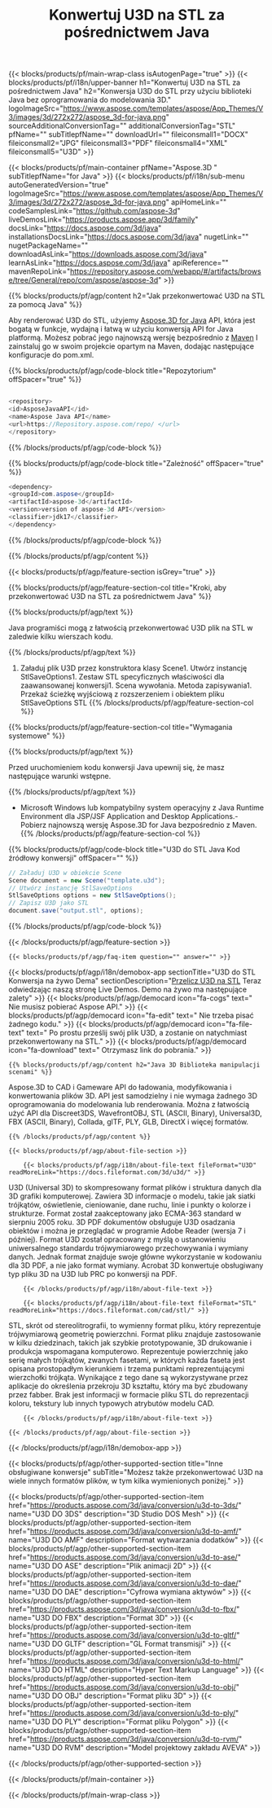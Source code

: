 ﻿---
title: Konwertuj U3D na STL za pośrednictwem Java 
weight: 720
url: /pl/java/conversion/u3d-to-stl/ 
description: Przykładowy kod konwersji Java dla formatu U3D do pliku STL. Użyj tego przykładowego kodu, aby przekonwertować U3D na STL w dowolnej aplikacji opartej na sieci Web lub pulpicie Java.
---
{{< blocks/products/pf/main-wrap-class isAutogenPage="true" >}}
{{< blocks/products/pf/i18n/upper-banner h1="Konwertuj U3D na STL za pośrednictwem Java" h2="Konwersja U3D do STL przy użyciu biblioteki Java bez oprogramowania do modelowania 3D." logoImageSrc="https://www.aspose.com/templates/aspose/App_Themes/V3/images/3d/272x272/aspose_3d-for-java.png" sourceAdditionalConversionTag="" additionalConversionTag="STL" pfName="" subTitlepfName="" downloadUrl="" fileiconsmall1="DOCX" fileiconsmall2="JPG" fileiconsmall3="PDF" fileiconsmall4="XML" fileiconsmall5="U3D" >}}

{{< blocks/products/pf/main-container pfName="Aspose.3D " subTitlepfName="for Java" >}}
{{< blocks/products/pf/i18n/sub-menu autoGeneratedVersion="true" logoImageSrc="https://www.aspose.com/templates/aspose/App_Themes/V3/images/3d/272x272/aspose_3d-for-java.png" apiHomeLink="" codeSamplesLink="https://github.com/aspose-3d" liveDemosLink="https://products.aspose.app/3d/family" docsLink="https://docs.aspose.com/3d/java" installationsDocsLink="https://docs.aspose.com/3d/java" nugetLink="" nugetPackageName="" downloadAsLink="https://downloads.aspose.com/3d/java" learnAsLink="https://docs.aspose.com/3d/java" apiReference="" mavenRepoLink="https://repository.aspose.com/webapp/#/artifacts/browse/tree/General/repo/com/aspose/aspose-3d" >}}

{{% blocks/products/pf/agp/content h2="Jak przekonwertować U3D na STL za pomocą Java" %}}

 Aby renderować U3D do STL, użyjemy
 [Aspose.3D for Java](https://products.aspose.com/3d/java) 
 API, która jest bogatą w funkcje, wydajną i łatwą w użyciu konwersją API for Java platformą. Możesz pobrać jego najnowszą wersję bezpośrednio z
 [Maven](https://repository.aspose.com/webapp/#/artifacts/browse/tree/General/repo/com/aspose/aspose-3d) 
 I zainstaluj go w swoim projekcie opartym na Maven, dodając następujące konfiguracje do pom.xml.

{{% blocks/products/pf/agp/code-block title="Repozytorium" offSpacer="true" %}}

```cs

<repository>
<id>AsposeJavaAPI</id>
<name>Aspose Java API</name>
<url>https://Repository.aspose.com/repo/ </url>
</repository>


```

{{% /blocks/products/pf/agp/code-block %}}

{{% blocks/products/pf/agp/code-block title="Zależność" offSpacer="true" %}}

```cs
<dependency>
<groupId>com.aspose</groupId>
<artifactId>aspose-3d</artifactId>
<version>version of aspose-3d API</version>
<classifier>jdk17</classifier>
</dependency>


```

{{% /blocks/products/pf/agp/code-block %}}

{{% /blocks/products/pf/agp/content %}}

{{< blocks/products/pf/agp/feature-section isGrey="true" >}}

{{% blocks/products/pf/agp/feature-section-col title="Kroki, aby przekonwertować U3D na STL za pośrednictwem Java" %}}

{{% blocks/products/pf/agp/text %}}

 Java programiści mogą z łatwością przekonwertować U3D plik na STL w zaledwie kilku wierszach kodu.

{{% /blocks/products/pf/agp/text %}}

1. Załaduj plik U3D przez konstruktora klasy Scene1. Utwórz instancję StlSaveOptions1. Zestaw STL specyficznych właściwości dla zaawansowanej konwersji1. Scena wywołania. Metoda zapisywania1. Przekaż ścieżkę wyjściową z rozszerzeniem i obiektem pliku StlSaveOptions STL
{{% /blocks/products/pf/agp/feature-section-col %}}

{{% blocks/products/pf/agp/feature-section-col title="Wymagania systemowe" %}}

{{% blocks/products/pf/agp/text %}}

 Przed uruchomieniem kodu konwersji Java upewnij się, że masz następujące warunki wstępne.

{{% /blocks/products/pf/agp/text %}}

- Microsoft Windows lub kompatybilny system operacyjny z Java Runtime Environment dla JSP/JSF Application and Desktop Applications.- Pobierz najnowszą wersję Aspose.3D for Java bezpośrednio z Maven.
{{% /blocks/products/pf/agp/feature-section-col %}}

{{% blocks/products/pf/agp/code-block title="U3D do STL Java Kod źródłowy konwersji" offSpacer="" %}}

```cs
// Załaduj U3D w obiekcie Scene 
Scene document = new Scene("template.u3d");
// Utwórz instancję StlSaveOptions 
StlSaveOptions options = new StlSaveOptions();
// Zapisz U3D jako STL 
document.save("output.stl", options);   


```

{{% /blocks/products/pf/agp/code-block %}}

{{< /blocks/products/pf/agp/feature-section >}}

    {{< blocks/products/pf/agp/faq-item question="" answer="" >}}
 

<!-- aboutfile Starts -->

{{< blocks/products/pf/agp/i18n/demobox-app sectionTitle="U3D do STL Konwersja na żywo Dema" sectionDescription="[Przelicz U3D na STL](https://products.aspose.app/3d/conversion/u3d-to-stl) Teraz odwiedzając naszą stronę Live Demos. Demo na żywo ma następujące zalety" >}}
        {{< blocks/products/pf/agp/democard icon="fa-cogs" text=" Nie musisz pobierać Aspose API." >}}
        {{< blocks/products/pf/agp/democard icon="fa-edit" text=" Nie trzeba pisać żadnego kodu." >}}
        {{< blocks/products/pf/agp/democard icon="fa-file-text" text=" Po prostu prześlij swój plik U3D, a zostanie on natychmiast przekonwertowany na STL." >}}
        {{< blocks/products/pf/agp/democard icon="fa-download" text=" Otrzymasz link do pobrania." >}}

    {{% blocks/products/pf/agp/content h2="Java 3D Biblioteka manipulacji scenami" %}}

 Aspose.3D to CAD i Gameware API do ładowania, modyfikowania i konwertowania plików 3D. API jest samodzielny i nie wymaga żadnego 3D oprogramowania do modelowania lub renderowania. Można z łatwością użyć API dla Discreet3DS, WavefrontOBJ, STL (ASCII, Binary), Universal3D, FBX (ASCII, Binary), Collada, glTF, PLY, GLB, DirectX i więcej formatów. 



    {{% /blocks/products/pf/agp/content %}}

    {{< blocks/products/pf/agp/about-file-section >}}

        {{< blocks/products/pf/agp/i18n/about-file-text fileFormat="U3D" readMoreLink="https://docs.fileformat.com/3d/u3d/" >}}

U3D (Universal 3D) to skompresowany format plików i struktura danych dla 3D grafiki komputerowej. Zawiera 3D informacje o modelu, takie jak siatki trójkątów, oświetlenie, cieniowanie, dane ruchu, linie i punkty o kolorze i strukturze. Format został zaakceptowany jako ECMA-363 standard w sierpniu 2005 roku. 3D PDF dokumentów obsługuje U3D osadzania obiektów i można je przeglądać w programie Adobe Reader (wersja 7 i później). Format U3D został opracowany z myślą o ustanowieniu uniwersalnego standardu trójwymiarowego przechowywania i wymiany danych. Jednak format znajduje swoje główne wykorzystanie w kodowaniu dla 3D PDF, a nie jako format wymiany. Acrobat 3D konwertuje obsługiwany typ pliku 3D na U3D lub PRC po konwersji na PDF.


        {{< /blocks/products/pf/agp/i18n/about-file-text >}}

        {{< blocks/products/pf/agp/i18n/about-file-text fileFormat="STL" readMoreLink="https://docs.fileformat.com/cad/stl/" >}}

STL, skrót od stereolitrografii, to wymienny format pliku, który reprezentuje trójwymiarową geometrię powierzchni. Format pliku znajduje zastosowanie w kilku dziedzinach, takich jak szybkie prototypowanie, 3D drukowanie i produkcja wspomagana komputerowo. Reprezentuje powierzchnię jako serię małych trójkątów, zwanych fasetami, w których każda faseta jest opisana prostopadłym kierunkiem i trzema punktami reprezentującymi wierzchołki trójkąta. Wynikające z tego dane są wykorzystywane przez aplikacje do określenia przekroju 3D kształtu, który ma być zbudowany przez fabber. Brak jest informacji w formacie pliku STL do reprezentacji koloru, tekstury lub innych typowych atrybutów modelu CAD.


        {{< /blocks/products/pf/agp/i18n/about-file-text >}}

    {{< /blocks/products/pf/agp/about-file-section >}}

{{< /blocks/products/pf/agp/i18n/demobox-app >}}

<!-- aboutfile Ends -->

{{< blocks/products/pf/agp/other-supported-section title="Inne obsługiwane konwersje" subTitle="Możesz także przekonwertować U3D na wiele innych formatów plików, w tym kilka wymienionych poniżej." >}}

{{< blocks/products/pf/agp/other-supported-section-item href="https://products.aspose.com/3d/java/conversion/u3d-to-3ds/" name="U3D DO 3DS" description="3D Studio DOS Mesh" >}}
{{< blocks/products/pf/agp/other-supported-section-item href="https://products.aspose.com/3d/java/conversion/u3d-to-amf/" name="U3D DO AMF" description="Format wytwarzania dodatków" >}}
{{< blocks/products/pf/agp/other-supported-section-item href="https://products.aspose.com/3d/java/conversion/u3d-to-ase/" name="U3D DO ASE" description="Plik animacji 2D" >}}
{{< blocks/products/pf/agp/other-supported-section-item href="https://products.aspose.com/3d/java/conversion/u3d-to-dae/" name="U3D DO DAE" description="Cyfrowa wymiana aktywów" >}}
{{< blocks/products/pf/agp/other-supported-section-item href="https://products.aspose.com/3d/java/conversion/u3d-to-fbx/" name="U3D DO FBX" description="Format 3D" >}}
{{< blocks/products/pf/agp/other-supported-section-item href="https://products.aspose.com/3d/java/conversion/u3d-to-gltf/" name="U3D DO GLTF" description="GL Format transmisji" >}}
{{< blocks/products/pf/agp/other-supported-section-item href="https://products.aspose.com/3d/java/conversion/u3d-to-html/" name="U3D DO HTML" description="Hyper Text Markup Language" >}}
{{< blocks/products/pf/agp/other-supported-section-item href="https://products.aspose.com/3d/java/conversion/u3d-to-obj/" name="U3D DO OBJ" description="Format pliku 3D" >}}
{{< blocks/products/pf/agp/other-supported-section-item href="https://products.aspose.com/3d/java/conversion/u3d-to-ply/" name="U3D DO PLY" description="Format pliku Polygon" >}}
{{< blocks/products/pf/agp/other-supported-section-item href="https://products.aspose.com/3d/java/conversion/u3d-to-rvm/" name="U3D DO RVM" description="Model projektowy zakładu AVEVA" >}}

{{< /blocks/products/pf/agp/other-supported-section >}}

{{< /blocks/products/pf/main-container >}}
    
{{< /blocks/products/pf/main-wrap-class >}}